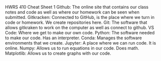 


HWRS 410 Cheat Sheet 1
Github: The online site that contains our class notes and code as well as where our homework can be seen when submitted.
Gitkracken: Connected to GitHub, is the place where we turn in code or homework. We create repositories here.
Git: The software that allows gitkraken to work on the computer as well as connect to github.
VS Code: Where we get to make our own code.
Python: The software needed to make our code. Has an interpreter.
Conda: Manages the software environments that we create.
Jupyter: A place where we can run code. It is online.
Numpy: Allows us to run equations in our code. Does math.
Matplotlib: Allows us to create graphs with our code.

